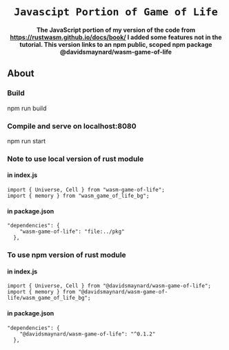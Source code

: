 <div align="center">

  <h1><code>Javascipt Portion of Game of Life</code></h1>

<strong>The JavaScript portion of my version of the code from https://rustwasm.github.io/docs/book/ I added some features not in the tutorial. This version links to an npm public, scoped npm package @davidsmaynard/wasm-game-of-life</strong>

</div>

## About

### Build

npm run build

### Compile and serve on localhost:8080

npm run start

### Note to use local version of rust module

#### in index.js

```
import { Universe, Cell } from "wasm-game-of-life";
import { memory } from "wasm_game_of_life_bg";
```

#### in package.json

```
"dependencies": {
    "wasm-game-of-life": "file:../pkg"
  },
```

### To use npm version of rust module

#### in index.js

```
import { Universe, Cell } from "@davidsmaynard/wasm-game-of-life";
import { memory } from "@davidsmaynard/wasm-game-of-life/wasm_game_of_life_bg";
```

#### in package.json

```
"dependencies": {
    "@davidsmaynard/wasm-game-of-life": "^0.1.2"
  },
```
